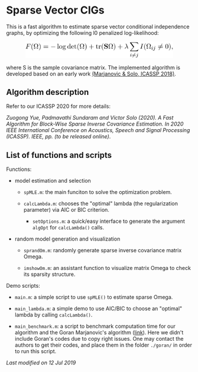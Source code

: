 # Sparse Vector CIGs

This is a fast algorithm to estimate sparse vector conditional independence
graphs, by optimizing the following l0 penalized log-likelihood:

<p align="center"> <img src="/img/log-likelihood.png" width="400"> </p> 

where S is the sample covariance matrix. The implemented algorithm is developed based on an early work
[(Marjanovic & Solo, ICASSP 2018)](https://ieeexplore.ieee.org/abstract/document/8461742).

## Algorithm description

Refer to our ICASSP 2020 for more details:

*Zuogong Yue, Padmavathi Sundaram and Victor Solo (2020). A Fast Algorithm
for Block-Wise Sparse Inverse Covariance Estimation. In 2020 IEEE
International Conference on Acoustics, Speech and Signal Processing
(ICASSP). IEEE, pp. (to be released online)*.

## List of functions and scripts

Functions: 

+ model estimation and selection

  - `spMLE.m`: the main funciton to solve the optimization problem.

  - `calcLambda.m`: chooses the "optimal" lambda (the regularization
    parameter) via AIC or BIC criterion.
    
    - `setOptions.m`: a quick/easy interface to generate the argument
      `algOpt` for `calcLambda()` calls.
    
+ random model generation and visualization
  
  - `sprandOm.m`: randomly generate sparse inverse covariance matrix Omega.
  
  - `imshowOm.m`: an assistant function to visualize matrix Omega to check
    its sparsity structure.
  
Demo scripts:

- `main.m`: a simple script to use `spMLE()` to estimate sparse Omega.

- `main_lambda.m`: a simple demo to use AIC/BIC to choose an "optimal"
  lambda by calling `calcLambda()`.
  
- `main_benchmark.m`: a script to benchmark computation time for our
  algorithm and the Goran Marjanovic's algorithm
  ([link](https://ieeexplore.ieee.org/abstract/document/8461742)). Here we
  didn't include Goran's codes due to copy right issues. One may contact
  the authors to get their codes, and place them in the folder `./goran/`
  in order to run this script.
  
  
  
*Last modified on 12 Jul 2019*
